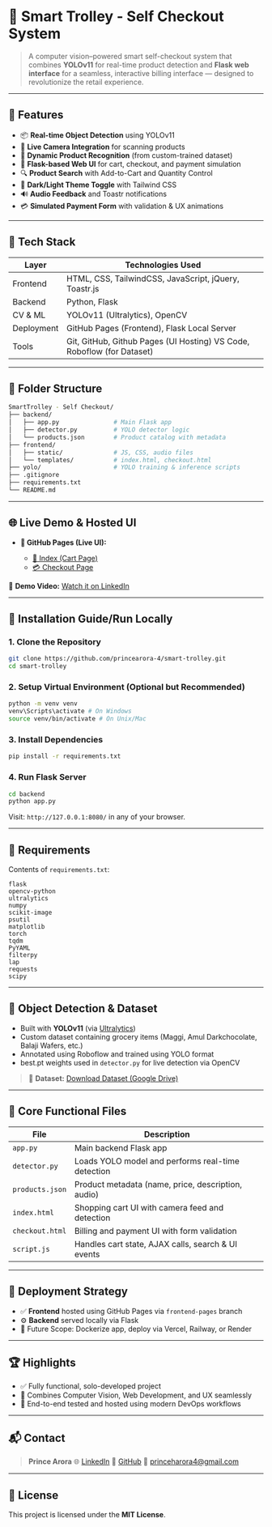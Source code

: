 # 🛒 Smart Trolley - Self Checkout System

> A computer vision–powered smart self-checkout system that combines **YOLOv11** for real-time product detection and **Flask web interface** for a seamless, interactive billing interface — designed to revolutionize the retail experience.

---

## 🚀 Features

* 📦 **Real-time Object Detection** using YOLOv11
* 🎥 **Live Camera Integration** for scanning products
* 🧠 **Dynamic Product Recognition** (from custom-trained dataset)
* 🧾 **Flask-based Web UI** for cart, checkout, and payment simulation
* 🔍 **Product Search** with Add-to-Cart and Quantity Control
* 🌙 **Dark/Light Theme Toggle** with Tailwind CSS
* 🔊 **Audio Feedback** and Toastr notifications
* 💳 **Simulated Payment Form** with validation & UX animations

---

## 🎯 Tech Stack

| Layer      | Technologies Used                                                               |
| ---------- | -----------------------------------------------------                           |
| Frontend   | HTML, CSS, TailwindCSS, JavaScript, jQuery, Toastr.js                           |
| Backend    | Python, Flask                                                                   |
| CV & ML    | YOLOv11 (Ultralytics), OpenCV                                                   |
| Deployment | GitHub Pages (Frontend), Flask Local Server                                     |
| Tools      | Git, GitHub, Github Pages (UI Hosting) VS Code, Roboflow (for Dataset)          |

---

## 📁 Folder Structure

```bash
SmartTrolley - Self Checkout/
├── backend/
│   ├── app.py               # Main Flask app
│   ├── detector.py          # YOLO detector logic
│   └── products.json        # Product catalog with metadata
├── frontend/
│   ├── static/              # JS, CSS, audio files
│   └── templates/           # index.html, checkout.html
├── yolo/                    # YOLO training & inference scripts
├── .gitignore
├── requirements.txt
└── README.md
```

---

## 🌐 Live Demo & Hosted UI

* **🔗 GitHub Pages (Live UI):**

  * [🛒 Index (Cart Page)](https://princearora-4.github.io/smart-trolley/index.html)
  * [💳 Checkout Page](https://princearora-4.github.io/smart-trolley/checkout.html)

🎥 **Demo Video:** [Watch it on LinkedIn](https://www.linkedin.com/posts/princearora4_computervision-smarttrolley-yolov11-activity-7350773628491239424-2-Lz?utm_source=share&utm_medium=member_desktop&rcm=ACoAAFjU1CMBrWZnUtgb7iVJRT0ioQqj6XyNmrI)

---

## 🔧 Installation Guide/Run Locally

### 1. Clone the Repository

```bash
git clone https://github.com/princearora-4/smart-trolley.git
cd smart-trolley
```

### 2. Setup Virtual Environment (Optional but Recommended)

```bash
python -m venv venv
venv\Scripts\activate # On Windows
source venv/bin/activate # On Unix/Mac
```

### 3. Install Dependencies

```bash
pip install -r requirements.txt
```

### 4. Run Flask Server

```bash
cd backend
python app.py
```

Visit: `http://127.0.0.1:8080/` in any of your browser.

---

## 📜 Requirements

Contents of `requirements.txt`:

```
flask
opencv-python
ultralytics
numpy
scikit-image
psutil
matplotlib
torch
tqdm
PyYAML
filterpy
lap
requests
scipy
```

---

## 🧠 Object Detection & Dataset

* Built with **YOLOv11** (via [Ultralytics](https://github.com/ultralytics/ultralytics))
* Custom dataset containing grocery items (Maggi, Amul Darkchocolate, Balaji Wafers, etc.)
* Annotated using Roboflow and trained using YOLO format
* best.pt weights used in `detector.py` for live detection via OpenCV

> 📂 **Dataset:** [Download Dataset (Google Drive)](https://drive.google.com/file/d/139kurgIy3QPW2zWzgIjG6AFn-lD3CGkJ/view?usp=sharing)

---

## 📌 Core Functional Files

| File            | Description                                        |
| --------------- | -------------------------------------------------- |
| `app.py`        | Main backend Flask app                             |
| `detector.py`   | Loads YOLO model and performs real-time detection  |
| `products.json` | Product metadata (name, price, description, audio) |
| `index.html`    | Shopping cart UI with camera feed and detection    |
| `checkout.html` | Billing and payment UI with form validation        |
| `script.js`     | Handles cart state, AJAX calls, search & UI events |

---

## 🚀 Deployment Strategy

* ✅ **Frontend** hosted using GitHub Pages via `frontend-pages` branch
* ⚙️ **Backend** served locally via Flask
* 🧩 Future Scope: Dockerize app, deploy via Vercel, Railway, or Render

---

## 🏆 Highlights

* ✅ Fully functional, solo-developed project
* 🎯 Combines Computer Vision, Web Development, and UX seamlessly
* 🧪 End-to-end tested and hosted using modern DevOps workflows

---

## 📬 Contact

> **Prince Arora**
> 🌐 [LinkedIn](https://www.linkedin.com/in/princearora4)
> 🔗 [GitHub](https://github.com/princearora-4)
> 📧 [princeharora4@gmail.com](mailto:princeharora4@gmail.com)

---

## 📄 License

This project is licensed under the **MIT License**.
